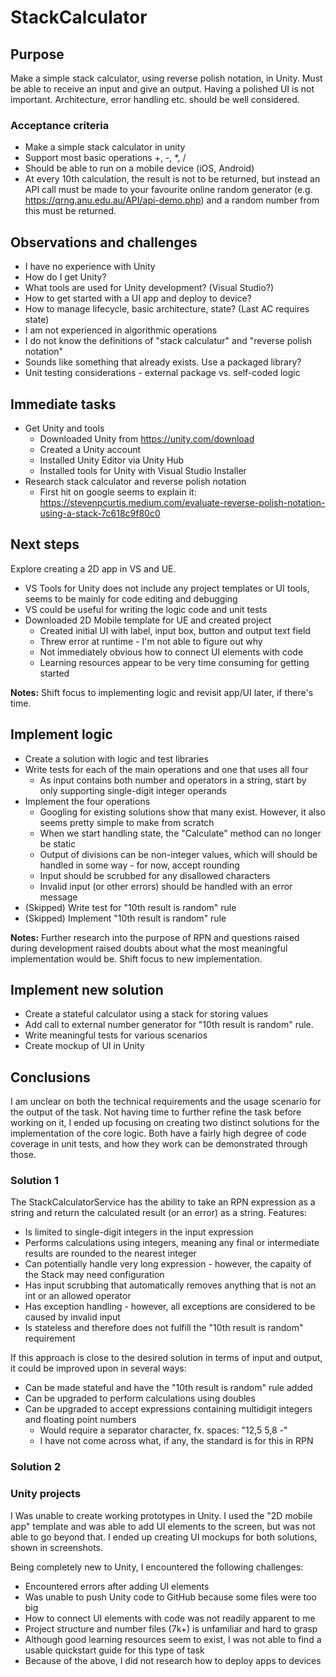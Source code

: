 # StackCalculator

## Purpose
Make a simple stack calculator, using reverse polish notation, in Unity. Must be able to receive an input and give an output. Having a polished UI is not important. Architecture, error handling etc. should be well considered. 

### Acceptance criteria
- Make a simple stack calculator in unity 
- Support most basic operations +, -, *, /
- Should be able to run on a mobile device (iOS, Android)
- At every 10th calculation, the result is not to be returned, but instead an API call must be made to your favourite online random generator (e.g. https://qrng.anu.edu.au/API/api-demo.php) and a random number from this must be returned.

## Observations and challenges
- I have no experience with Unity
- How do I get Unity?
- What tools are used for Unity development? (Visual Studio?)
- How to get started with a UI app and deploy to device?
- How to manage lifecycle, basic architecture, state? (Last AC requires state)
- I am not experienced in algorithmic operations
- I do not know the definitions of "stack calculatur" and "reverse polish notation"
- Sounds like something that already exists. Use a packaged library?
- Unit testing considerations - external package vs. self-coded logic

## Immediate tasks
- Get Unity and tools
  - Downloaded Unity from https://unity.com/download
  - Created a Unity account
  - Installed Unity Editor via Unity Hub
  - Installed tools for Unity with Visual Studio Installer
- Research stack calculator and reverse polish notation
  - First hit on google seems to explain it: https://stevenpcurtis.medium.com/evaluate-reverse-polish-notation-using-a-stack-7c618c9f80c0

## Next steps
Explore creating a 2D app in VS and UE.
- VS Tools for Unity does not include any project templates or UI tools, seems to be mainly for code editing and debugging
- VS could be useful for writing the logic code and unit tests
- Downloaded 2D Mobile template for UE and created project
  - Created initial UI with label, input box, button and output text field
  - Threw error at runtime - I'm not able to figure out why
  - Not immediately obvious how to connect UI elements with code
  - Learning resources appear to be very time consuming for getting started
  
**Notes:** Shift focus to implementing logic and revisit app/UI later, if there's time.

## Implement logic
- Create a solution with logic and test libraries
- Write tests for each of the main operations and one that uses all four
  - As input contains both number and operators in a string, start by only supporting single-digit integer operands
- Implement the four operations
  - Googling for existing solutions show that many exist. However, it also seems pretty simple to make from scratch
  - When we start handling state, the "Calculate" method can no longer be static
  - Output of divisions can be non-integer values, which will should be handled in some way - for now, accept rounding
  - Input should be scrubbed for any disallowed characters
  - Invalid input (or other errors) should be handled with an error message
- (Skipped) Write test for "10th result is random" rule
- (Skipped) Implement "10th result is random" rule

**Notes:** Further research into the purpose of RPN and questions raised during development raised doubts about what the most meaningful implementation would be. Shift focus to new implementation.

## Implement new solution
- Create a stateful calculator using a stack for storing values
- Add call to external number generator for "10th result is random" rule.
- Write meaningful tests for various scenarios
- Create mockup of UI in Unity

## Conclusions
I am unclear on both the technical requirements and the usage scenario for the output of the task. Not having time to further refine the task before working on it, I ended up focusing on creating two distinct solutions for the implementation of the core logic. Both have a fairly high degree of code coverage in unit tests, and how they work can be demonstrated through those.

### Solution 1
The StackCalculatorService has the ability to take an RPN expression as a string and return the calculated result (or an error) as a string. Features:
- Is limited to single-digit integers in the input expression
- Performs calculations using integers, meaning any final or intermediate results are rounded to the nearest integer
- Can potentially handle very long expression - however, the capaity of the Stack may need configuration
- Has input scrubbing that automatically removes anything that is not an int or an allowed operator
- Has exception handling - however, all exceptions are considered to be caused by invalid input
- Is stateless and therefore does not fulfill the "10th result is random" requirement

If this approach is close to the desired solution in terms of input and output, it could be improved upon in several ways:
- Can be made stateful and have the "10th result is random" rule added
- Can be upgraded to perform calculations using doubles
- Can be upgraded to accept expressions containing multidigit integers and floating point numbers
  - Would require a separator character, fx. spaces: "12,5 5,8 -"
  - I have not come across what, if any, the standard is for this in RPN

### Solution 2



### Unity projects
I Was unable to create working prototypes in Unity. I used the "2D mobile app" template and was able to add UI elements to the screen, but was not able to go beyond that. I ended up creating UI mockups for both solutions, shown in screenshots.

Being completely new to Unity, I encountered the following challenges:
- Encountered errors after adding UI elements
- Was unable to push Unity code to GitHub because some files were too big
- How to connect UI elements with code was not readily apparent to me
- Project structure and number files (7k+) is unfamiliar and hard to grasp
- Although good learning resources seem to exist, I was not able to find a usable quickstart guide for this type of task
- Because of the above, I did not research how to deploy apps to devices
